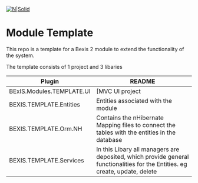 [![N|Solid](https://github.com/BEXIS2/Documents/blob/master/Images/Logo/Logo_BEXIS_rgb_377x94.png?raw=true)](http://bexis2.uni-jena.de/)

# Module Template
This repo is a template for a Bexis 2 module to extend the functionality of the system.

The template consists of 1 project and 3 libaries

| Plugin | README |
| ------ | ------ |
| BExIS.Modules.TEMPLATE.UI | [MVC UI project |
| BEXIS.TEMPLATE.Entities | Entities associated with the module |
| BEXIS.TEMPLATE.Orm.NH | Contains the nHibernate Mapping files to connect the tables with the entities in the database |
| BEXIS.TEMPLATE.Services | In this Libary all managers are deposited, which provide general functionalities for the Entities. eg create, update, delete |